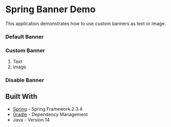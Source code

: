 # Spring Banner Demo

This application demonstrates how to use custom banners as text or image.

### Default Banner

### Custom Banner
1. Text
2. Image

### Disable Banner

## Built With
* [Spring](https://spring.io/) - Spring Framework 2.3.4
* [Gradle](https://gradle.org/) - Dependency Management
* Java - Version 14